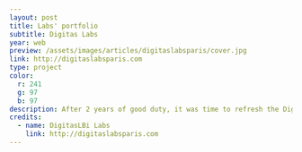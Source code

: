 ```yaml
---
layout: post
title: Labs' portfolio
subtitle: Digitas Labs
year: web
preview: /assets/images/articles/digitaslabsparis/cover.jpg
link: http://digitaslabsparis.com
type: project
color:
  r: 241
  g: 97
  b: 97
description: After 2 years of good duty, it was time to refresh the Digitas Labs portfolio. The Labs team gave me the opportunity to train my graphic skills by doing the portfolio from (almost) zero, because we like doing things on our own ! It was coded in Jekyll, a light framework I felt in love with (my portfolio is in Jekyll too).
credits:
  - name: DigitasLBi Labs
    link: http://digitaslabsparis.com
---
```

